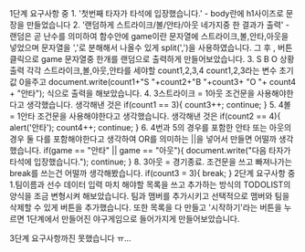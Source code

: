 1단계 요구사항 중
	1. '첫번째 타자가 타석에 입장했습니다.'
	- body란에 h1사이즈로 문장을 만들었습니다
	2. '랜덤하게 스트라이크/볼/안타/아웃 네가지중 한 결과가 출력'
	- 랜덤은 곧 난수를 의미하여 함수안에 game이란 문자열에
	스트라이크,볼,안타,아웃을 넣었으며 문자열을  ','로 분해해서 나올수 있게
	split(',')을 사용하였습니다.
	그 후 , 버튼 클릭으로 game 문자열중 한개를 랜덤으로 출력하게
	만들어보았습니다.
	3. S B O 상황출력
	각각 스트라이크,볼,아웃,안타를 세야할 count1,2,3,4 count1,2,3라는 변수 초기값 0을주고
	document.write(count1+"S "+count2+"B "+count3+ "O "+ count4 + "안타"); 식으로 출력을 해보았습니다.
	4. 3스트라이크 = 1아웃
	조건문을 사용해야한다고 생각했습니다.
	생각해낸 것은 if(count1 == 3){
			count3++;
			continue;
		       }
	5. 4볼 = 1안타
	조건문을 사용해야한다고 생각했습니다.
	생각해낸 것은 if(count2 == 4){
			alert('안타');
			count4++;
			continue;
		       }
	6. 4번과 5의 경우를 포함한 안타 또는 아웃의 경우
	둘 다를 포함해야한다고 생각하여 OR를 의미하는 ||을 넣어서 만들면 어떨까 생각했습니다.
            			if(game == "안타" || game == "아웃"){
                		     document.write("다음 타자가 타석에 입장했습니다.");
                		     continue;
            			}
	8. 3아웃 = 경기종료.
	조건문을 쓰고 빠져나가는 break를 쓰는건 어떨까 생각해봤습니다.
			if(count3 = 3){
			    break;
			}
2단계 요구사항 중
	1.팀이름과 선수 데이터 입력
	마치 해야할 목록을 쓰고 추가하는 방식의 TODOLIST의 양식을 조금 변형시켜 해보았습니다.
	팀과 맴버를 추가시키고 선택적으로 맴버와 팀을 삭제할 수 있게 버튼을 추가했습니다.
	또한 목록을 다 만들고 '시작하기'라는 버튼을 누르면 1단계에서 만들어진 야구게임으로 들어가지게 만들어보았습니다.

3단계 요구사항까진 못했습니다 ㅠ...
